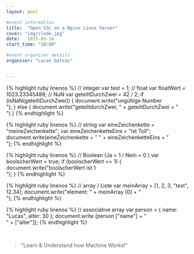 ```yaml
---
layout: post

#event information
title:  "Open SSL on a Nginx Linux Server"
cover: "img/clode.jpg"
date:   2015-05-18
start_time: "10:00"

#event organiser details
organiser: "Lucas Gatsas"


---
```




{% highlight ruby linenos %}
// integer
      var test = 1;
      // float
      var floatWert = 1023.23345489;
      // NuN
      var geteiltDurchZwei = 42 / 2;
      if (isNaN(geteiltDurchZwei)) {
          document.write("ungültige Number <br>");
      } else {
        document.write("geteiltdurchZwei; "  + geteiltDurchZwei + "<br>")
      }
{% endhighlight %}

{% highlight ruby linenos %}
// string
      var eineZeichenkette = "meineZeichenkette";
      var eineZeichenketteEins = "ist Toll";
      document.write(eineZeichenkette + " " + eineZeichenketteEins + "<br>");
{% endhighlight %}

{% highlight ruby linenos %}
// Boolean  (Ja = 1 / Nein = 0 )
    var boolscherWert = true;
    if (boolscherWert == 1) {
      document.write("boolscherWert ist 1 <br>");
    }
{% endhighlight %}

{% highlight ruby linenos %}
// array / Liste
      var meinArray = [1, 2, 3, "test", 12.34];
      document.write("element: " + meinArray [0] + "<br>");
{% endhighlight %}

{% highlight ruby linenos %}
// associative array
  var person = { name: "Lucas", alter: 30  };
  document.write (person ["name"] + "<br>" + ["alter"]);
{% endhighlight %}



<br>
<blockquote>
"Learn & Understand how Machine Works!"
</blockquote>

